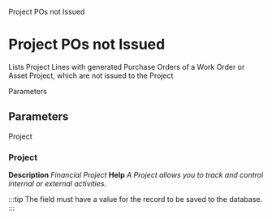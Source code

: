 
Project POs not Issued
# Project POs not Issued


Lists Project Lines with generated Purchase Orders of a Work Order or Asset Project, which are not issued to the Project

Parameters
## Parameters


Project
### Project

**Description**
 *Financial Project*
**Help**
 *A Project allows you to track and control internal or external activities.*

:::tip
The field must have a value for the record to be saved to the database.
:::
